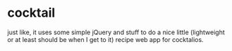 # cocktail

just like, it uses some simple jQuery and stuff to do a nice little (lightweight or at least should be when I get to it) recipe web app for cocktalios.
